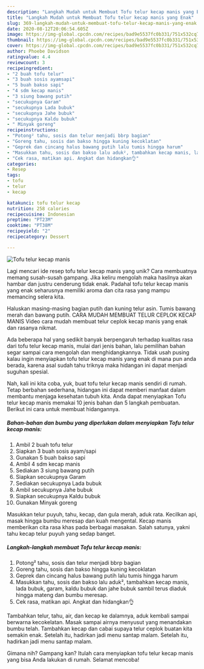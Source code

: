 ```yaml
---
description: "Langkah Mudah untuk Membuat Tofu telur kecap manis yang Enak"
title: "Langkah Mudah untuk Membuat Tofu telur kecap manis yang Enak"
slug: 369-langkah-mudah-untuk-membuat-tofu-telur-kecap-manis-yang-enak
date: 2020-08-12T20:06:54.605Z
image: https://img-global.cpcdn.com/recipes/bad9e5537fc0b331/751x532cq70/tofu-telur-kecap-manis-foto-resep-utama.jpg
thumbnail: https://img-global.cpcdn.com/recipes/bad9e5537fc0b331/751x532cq70/tofu-telur-kecap-manis-foto-resep-utama.jpg
cover: https://img-global.cpcdn.com/recipes/bad9e5537fc0b331/751x532cq70/tofu-telur-kecap-manis-foto-resep-utama.jpg
author: Phoebe Davidson
ratingvalue: 4.4
reviewcount: 3
recipeingredient:
- "2 buah tofu telur"
- "3 buah sosis ayamsapi"
- "5 buah bakso sapi"
- "4 sdm kecap manis"
- "3 siung bawang putih"
- "secukupnya Garam"
- "secukupnya Lada bubuk"
- "secukupnya Jahe bubuk"
- "secukupnya Kaldu bubuk"
- " Minyak goreng"
recipeinstructions:
- "Potong² tahu, sosis dan telur menjadi bbrp bagian"
- "Goreng tahu, sosis dan bakso hingga kuning kecoklatan"
- "Geprek dan cincang halus bawang putih lalu tumis hingga harum"
- "Masukkan tahu, sosis dan bakso lalu aduk², tambahkan kecap manis, lada bubuk, garam, kaldu bubuk dan jahe bubuk sambil terus diaduk hingga mateng dan bumbu meresap."
- "Cek rasa, matikan api. Angkat dan hidangkan👌"
categories:
- Resep
tags:
- tofu
- telur
- kecap

katakunci: tofu telur kecap 
nutrition: 258 calories
recipecuisine: Indonesian
preptime: "PT23M"
cooktime: "PT38M"
recipeyield: "2"
recipecategory: Dessert

---
```



![Tofu telur kecap manis](https://img-global.cpcdn.com/recipes/bad9e5537fc0b331/751x532cq70/tofu-telur-kecap-manis-foto-resep-utama.jpg)

Lagi mencari ide resep tofu telur kecap manis yang unik? Cara membuatnya memang susah-susah gampang. Jika keliru mengolah maka hasilnya akan hambar dan justru cenderung tidak enak. Padahal tofu telur kecap manis yang enak seharusnya memiliki aroma dan cita rasa yang mampu memancing selera kita.

Haluskan masing-masing bagian putih dan kuning telur asin. Tumis bawang merah dan bawang putih. CARA MUDAH MEMBUAT TELUR CEPLOK KECAP MANIS Video cara mudah membuat telur ceplok kecap manis yang enak dan rasanya nikmat.

Ada beberapa hal yang sedikit banyak berpengaruh terhadap kualitas rasa dari tofu telur kecap manis, mulai dari jenis bahan, lalu pemilihan bahan segar sampai cara mengolah dan menghidangkannya. Tidak usah pusing kalau ingin menyiapkan tofu telur kecap manis yang enak di mana pun anda berada, karena asal sudah tahu triknya maka hidangan ini dapat menjadi suguhan spesial.


Nah, kali ini kita coba, yuk, buat tofu telur kecap manis sendiri di rumah. Tetap berbahan sederhana, hidangan ini dapat memberi manfaat dalam membantu menjaga kesehatan tubuh kita. Anda dapat menyiapkan Tofu telur kecap manis memakai 10 jenis bahan dan 5 langkah pembuatan. Berikut ini cara untuk membuat hidangannya.

<!--inarticleads1-->

##### Bahan-bahan dan bumbu yang diperlukan dalam menyiapkan Tofu telur kecap manis:

1. Ambil 2 buah tofu telur
1. Siapkan 3 buah sosis ayam/sapi
1. Gunakan 5 buah bakso sapi
1. Ambil 4 sdm kecap manis
1. Sediakan 3 siung bawang putih
1. Siapkan secukupnya Garam
1. Sediakan secukupnya Lada bubuk
1. Ambil secukupnya Jahe bubuk
1. Siapkan secukupnya Kaldu bubuk
1. Gunakan  Minyak goreng


Masukkan telur puyuh, tahu, kecap, dan gula merah, aduk rata. Kecilkan api, masak hingga bumbu meresap dan kuah mengental. Kecap manis memberikan cita rasa khas pada berbagai masakan. Salah satunya, yakni tahu kecap telur puyuh yang sedap banget. 

<!--inarticleads2-->

##### Langkah-langkah membuat Tofu telur kecap manis:

1. Potong² tahu, sosis dan telur menjadi bbrp bagian
1. Goreng tahu, sosis dan bakso hingga kuning kecoklatan
1. Geprek dan cincang halus bawang putih lalu tumis hingga harum
1. Masukkan tahu, sosis dan bakso lalu aduk², tambahkan kecap manis, lada bubuk, garam, kaldu bubuk dan jahe bubuk sambil terus diaduk hingga mateng dan bumbu meresap.
1. Cek rasa, matikan api. Angkat dan hidangkan👌


Tambahkan telur, tahu, air, dan kecap ke dalamnya, aduk kembali sampai berwarna kecokelatan. Masak sampai airnya menyusut yang menandakan bumbu telah. Tambahkan kecap dan cabai supaya telur ceplok buatan kita semakin enak. Setelah itu, hadirkan jadi menu santap malam. Setelah itu, hadirkan jadi menu santap malam. 

Gimana nih? Gampang kan? Itulah cara menyiapkan tofu telur kecap manis yang bisa Anda lakukan di rumah. Selamat mencoba!
